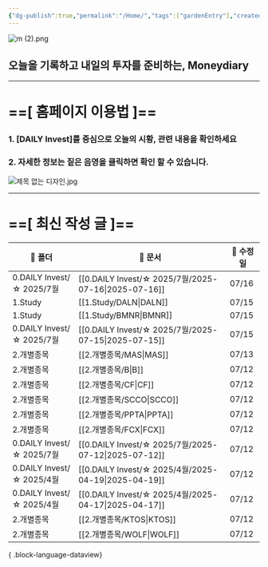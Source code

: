 ```yaml
---
{"dg-publish":true,"permalink":"/Home/","tags":["gardenEntry"],"created":"2025-06-09T13:40:49.286+09:00","updated":"2025-07-10T17:49:28.868+09:00"}
---
```


![m (2).png](/img/user/attachments/m%20(2).png)
## 오늘을 기록하고 내일의 투자를 준비하는, Moneydiary

------

# ==[ 홈페이지 이용법 ]==  

### 1. [DAILY Invest]를 중심으로 오늘의 시황, 관련 내용을 확인하세요

### 2. 자세한 정보는 짙은 음영을 클릭하면 확인 할 수 있습니다.

![제목 없는 디자인.jpg](/img/user/attachments/%EC%A0%9C%EB%AA%A9%20%EC%97%86%EB%8A%94%20%EB%94%94%EC%9E%90%EC%9D%B8.jpg)

----

# ==[ 최신 작성 글 ]==

| 📁 폴더                    | 📄 문서                                                  | 📅 수정일 |
| ------------------------ | ------------------------------------------------------ | ------ |
| 0.DAILY Invest/☆ 2025/7월 | [[0.DAILY Invest/☆ 2025/7월/2025-07-16\|2025-07-16]] | 07/16  |
| 1.Study                  | [[1.Study/DALN\|DALN]]                              | 07/15  |
| 1.Study                  | [[1.Study/BMNR\|BMNR]]                              | 07/15  |
| 0.DAILY Invest/☆ 2025/7월 | [[0.DAILY Invest/☆ 2025/7월/2025-07-15\|2025-07-15]] | 07/15  |
| 2.개별종목                   | [[2.개별종목/MAS\|MAS]]                                 | 07/13  |
| 2.개별종목                   | [[2.개별종목/B\|B]]                                     | 07/12  |
| 2.개별종목                   | [[2.개별종목/CF\|CF]]                                   | 07/12  |
| 2.개별종목                   | [[2.개별종목/SCCO\|SCCO]]                               | 07/12  |
| 2.개별종목                   | [[2.개별종목/PPTA\|PPTA]]                               | 07/12  |
| 2.개별종목                   | [[2.개별종목/FCX\|FCX]]                                 | 07/12  |
| 0.DAILY Invest/☆ 2025/7월 | [[0.DAILY Invest/☆ 2025/7월/2025-07-12\|2025-07-12]] | 07/12  |
| 0.DAILY Invest/☆ 2025/4월 | [[0.DAILY Invest/☆ 2025/4월/2025-04-19\|2025-04-19]] | 07/12  |
| 0.DAILY Invest/☆ 2025/4월 | [[0.DAILY Invest/☆ 2025/4월/2025-04-17\|2025-04-17]] | 07/12  |
| 2.개별종목                   | [[2.개별종목/KTOS\|KTOS]]                               | 07/12  |
| 2.개별종목                   | [[2.개별종목/WOLF\|WOLF]]                               | 07/12  |

{ .block-language-dataview}

